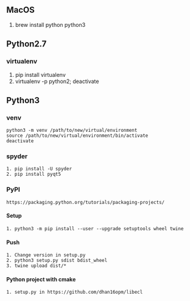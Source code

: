 ## MacOS
  1. brew install python python3

## Python2.7
### virtualenv
  1. pip install virtualenv
  2. virtualenv <name> -p python2; deactivate

## Python3
### venv
    python3 -m venv /path/to/new/virtual/environment
    source /path/to/new/virtual/environment/bin/activate
    deactivate

### spyder
    1. pip install -U spyder
    2. pip install pyqt5

### PyPI
    https://packaging.python.org/tutorials/packaging-projects/

#### Setup
    1. python3 -m pip install --user --upgrade setuptools wheel twine

#### Push
    1. Change version in setup.py
    2. python3 setup.py sdist bdist_wheel
    3. twine upload dist/*

#### Python project with cmake
    1. setup.py in https://github.com/dhan16opm/libecl
